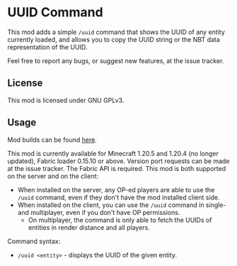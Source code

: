 # UUID Command

This mod adds a simple `/uuid` command that shows the UUID of any entity currently loaded,
and allows you to copy the UUID string or the NBT data representation of the UUID.

Feel free to report any bugs, or suggest new features, at the issue tracker.

## License

This mod is licensed under GNU GPLv3.

## Usage

Mod builds can be found [here](https://github.com/eclipseisoffline/uuidcommand/packages/2098177).

This mod is currently available for Minecraft 1.20.5 and 1.20.4 (no longer updated), Fabric loader 0.15.10 or above.
Version port requests can be made at the issue tracker. The Fabric API is required. 
This mod is both supported on the server and on the client:

- When installed on the server, any OP-ed players are able to use the `/uuid` command, even if they don't have the mod installed client side.
- When installed on the client, you can use the `/uuid` command in single- and multiplayer, even if you don't have OP permissions.
  - On multiplayer, the command is only able to fetch the UUIDs of entities in render distance and all players. 

Command syntax:

- `/uuid <entity>` - displays the UUID of the given entity.
